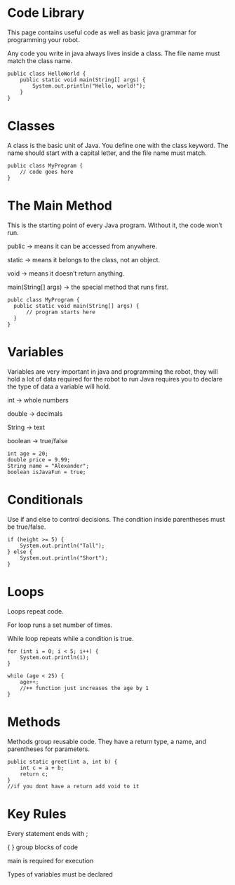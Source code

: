 # Code Library


This page contains useful code as well as basic java grammar for programming your robot.

Any code you write in java always lives inside a class. The file name must match the class name. 
```
public class HelloWorld {
    public static void main(String[] args) {
        System.out.println("Hello, world!");
    }
}
```
# Classes

A class is the basic unit of Java. You define one with the class keyword. The name should start with a capital letter, and the file name must match.
```
public class MyProgram {  
    // code goes here  
}  
```
# The Main Method

This is the starting point of every Java program. Without it, the code won’t run.

public → means it can be accessed from anywhere.

static → means it belongs to the class, not an object.

void → means it doesn’t return anything.

main(String[] args) → the special method that runs first.  
```
publc class MyProgram {
  public static void main(String[] args) {
      // program starts here
  }
}
```
# Variables
Variables are very important in java and programming the robot, they will hold a lot of data required for the robot to run 
Java requires you to declare the type of data a variable will hold.

int → whole numbers

double → decimals

String → text

boolean → true/false
```
int age = 20;
double price = 9.99;
String name = "Alexander";
boolean isJavaFun = true;
```
# Conditionals

Use if and else to control decisions. The condition inside parentheses must be true/false.
```
if (height >= 5) {
    System.out.println("Tall");
} else {
    System.out.println("Short");
}
```
# Loops

Loops repeat code.

For loop runs a set number of times.

While loop repeats while a condition is true.
```
for (int i = 0; i < 5; i++) {
    System.out.println(i);
}

while (age < 25) {
    age++;
    //++ function just increases the age by 1
}
```
# Methods

Methods group reusable code. They have a return type, a name, and parentheses for parameters.
```
public static greet(int a, int b) {
    int c = a + b;
    return c;
}
//if you dont have a return add void to it
```
# Key Rules

Every statement ends with ;

{ } group blocks of code

main is required for execution

Types of variables must be declared
